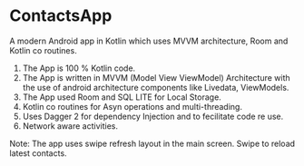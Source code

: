 # ContactsApp
A modern Android app in Kotlin which uses MVVM architecture, Room and Kotlin co routines.

1. The App is 100 % Kotlin code.
2. The App is written in MVVM (Model View ViewModel) Architecture with the use of android 
architecture components like Livedata, ViewModels.
3. The App used Room and SQL LITE for Local Storage.
4. Kotlin co routines for Asyn operations and multi-threading.
5. Uses Dagger 2 for dependency Injection and to fecilitate code re use.
6. Network aware activities.

Note: The app uses swipe refresh layout in the main screen. Swipe to reload latest contacts.
